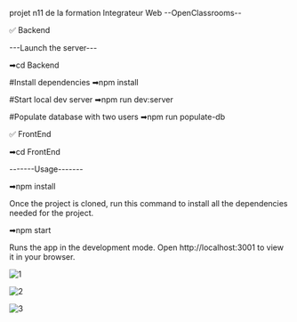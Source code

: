 
projet n11 de la formation Integrateur Web  --OpenClassrooms--

✅ Backend

---Launch the server---

➡cd Backend

#Install dependencies
➡npm install

#Start local dev server
➡npm run dev:server

#Populate database with two users
➡npm run populate-db

✅ FrontEnd

➡cd FrontEnd

-------Usage-------

➡npm install

Once the project is cloned, run this command to install all the dependencies needed for the project.

➡npm start

Runs the app in the development mode. Open http://localhost:3001 to view it in your browser.

![1](https://user-images.githubusercontent.com/76797190/224700030-1569011f-bc80-4bab-a0fb-1c03ce1df97e.PNG)

![2](https://user-images.githubusercontent.com/76797190/224700217-979567f5-1228-4003-802f-36ef375bca86.PNG)

![3](https://user-images.githubusercontent.com/76797190/224700287-8373ef5a-44f6-436d-a425-931a4bbb44be.PNG)

